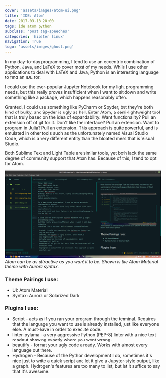 ```yaml
---
cover: 'assets/images/atom-ui.png'
title: 'IDE: Atom'
date: 2017-03-13 20:00
tags: ide atom python
subclass: 'post tag-speeches'
categories: 'hipster linux'
navigation: True
logo: 'assets/images/ghost.png'
---
```


In my day-to-day programming, I tend to use an eccentric combination of Python,
Java, and LaTeX to cover most of my needs. While I use other applications to
deal with LaTeX and Java, Python is an interesting language to find an IDE for.

I could use the ever-popular Jupyter Notebook for my light programming needs,
but this really proves insufficient when  I want to sit down and write
something like a package, which happens reasonably often.

 Granted, I could use something like PyCharm or Spyder, but they're both kind
 of bulky, and Spyder is ugly as hell. Enter Atom, a semi-lightweight tool that
 is truly based on the idea of expandability. Want functionality? Pull an
 extension off of git for it. Don't like the interface? Pull an extension. Want
 to program in Julia? Pull an extension. This approach is quite powerful, and
 is emulated in other tools such as the unfortunately named Visual Studio Code,
 which is a very different entity than the bloated mess that is Visual Studio.

 Both Sublime Text and Light Table are similar tools, yet both lack the same
 degree of community support that Atom has. Because of this, I tend to opt for
 Atom.

 ![atom](assets/images/atom-ui.png)
 _Atom can be as attractive as you want it to be. Shown is the Atom Material
 theme with Aurora syntax._

### Theme Pairings I use:

-   UI: Atom Material
-   Syntax: Aurora or Solarized Dark

### Plugins I use:

-   Script - acts as if you ran your program through the terminal. Requires that
    the language you want to use is already installed, just like everyone else.
    A must-have in order to execute code.
-   linter-pylama - a very aggressive Python (PEP-8) linter with a nice text
    readout showing exactly where you went wrong.
-   beautify - format your ugly code already. Works with almost every language
    out there.
-   Hydrogen - Because of the Python development I do, sometimes it's nice just
    to write a quick script and let it give a Jupyter-style output, like a graph.
    Hydrogen's features are too many to list, but let it suffice to say that
    it's awesome.
